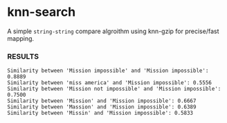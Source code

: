 # knn-search
A simple `string-string` compare algroithm using knn-gzip for precise/fast mapping.

### RESULTS
```shell
Similarity between 'Mission impossible' and 'Mission impossible': 0.8889
Similarity between 'miss america' and 'Mission impossible': 0.5556
Similarity between 'Mission not impossible' and 'Mission impossible': 0.7500
Similarity between 'Mission' and 'Mission impossible': 0.6667
Similarity between 'Massion' and 'Mission impossible': 0.6389
Similarity between 'Missin' and 'Mission impossible': 0.5833
```
